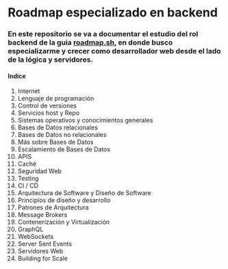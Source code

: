 # Roadmap especializado en backend

### En este repositorio se va a documentar el estudio del rol backend de la guia [roadmap.sh](https://roadmap.sh/backend), en donde busco especializarme y crecer como desarrollador web desde el lado de la lógica y servidores.

#### Indice

1. Internet
2. Lenguaje de programación
3. Control de versiones
4. Servicios host y Repo
5. Sistemas operativos y conocimientos generales
6. Bases de Datos relacionales
7. Bases de Datos no relacionales
8. Más sobre Bases de Datos
9. Escalamiento de Bases de Datos
10. APIS
11. Caché
12. Seguridad Web
13. Testing
14. CI / CD
15. Arquitectura de Software y Diseño de Software
16. Principios de diseño y desarrollo
17. Patrones de Arquitectura
18. Message Brokers
19. Contenerización y Virtualización
20. GraphQL
21. WebSockets
22. Server Sent Events
23. Servidores Web
24. Building for Scale